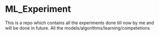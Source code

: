 # ML_Experiment
This is a repo which contains all the experiments done till now by me and will be done in future.
All the models/algorithms/learning/competetions
